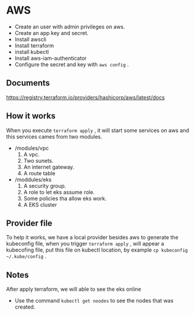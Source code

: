 # AWS

- Create an user with admin privileges on aws.
- Create an app key and secret.
- Install awscli
- Install terraform
- install kubectl
- Install aws-iam-authenticator
- Configure the secret and key with `aws config` .

## Documents

https://registry.terraform.io/providers/hashicorp/aws/latest/docs

## How it works

When you execute `terraform apply` , it will start some services on aws and this services cames from two modules.

- /modules/vpc
    1. A vpc.
    2. Two sunets.
    3. An internet gateway.
    4. A route table
- /moddules/eks
    1. A security group.
    2. A role to let eks assume role.
    3. Some policies tha allow eks work.
    4. A EKS cluster
    

## Provider file

To help it works, we have a local provider besides aws to generate the kubeconfig file, when you trigger `terraform apply` , will appear a kubecofing file, put this file on kubectl location, by example `cp kubeconfig ~/.kube/config` .

## Notes

After apply terraform, we will able to see the eks online

- Use the command `kubectl get noodes` to see the nodes that was created.